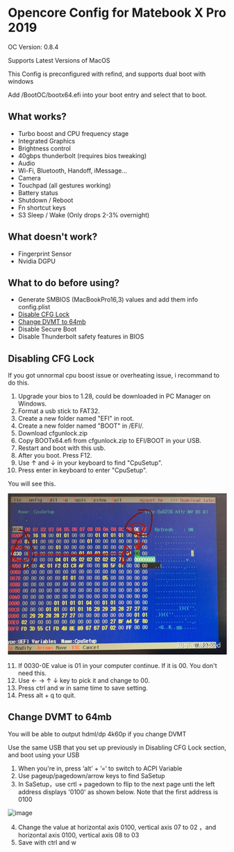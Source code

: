 # Opencore Config for Matebook X Pro 2019
OC Version: 0.8.4

Supports Latest Versions of MacOS

This Config is preconfigured with refind, and supports dual boot with windows

Add /BootOC/bootx64.efi into your boot entry and select that to boot.

## What works?
- Turbo boost and CPU frequency stage
- Integrated Graphics
- Brightness control
- 40gbps thunderbolt (requires bios tweaking)
- Audio
- Wi-Fi, Bluetooth, Handoff, iMessage...
- Camera
- Touchpad (all gestures working)
- Battery status
- Shutdown / Reboot
- Fn shortcut keys
- S3 Sleep / Wake (Only drops 2-3% overnight)

## What doesn't work?
- Fingerprint Sensor
- Nvidia DGPU

## What to do before using?
- Generate SMBIOS (MacBookPro16,3) values and add them info config.plist
- [Disable CFG Lock](#disabling-cfg-lock)
- [Change DVMT to 64mb](#change-dvmt-to-64mb)
- Disable Secure Boot
- Disable Thunderbolt safety features in BIOS

## Disabling CFG Lock
If you got unnormal cpu boost issue or overheating issue, i recommand to do this.

1. Upgrade your bios to 1.28, could be downloaded in PC Manager on Windows.
2. Format a usb stick to FAT32.
3. Create a new folder named "EFI" in root.
4. Create a new folder named "BOOT" in /EFI/.
5. Download cfgunlock.zip
6. Copy BOOTx64.efi from cfgunlock.zip to EFI/BOOT in your USB.
7. Restart and boot with this usb.
8. After you boot. Press F12.
9. Use ↑ and ↓ in your keyboard to find "CpuSetup".
10. Press enter in keyboard to enter "CpuSetup".

You will see this.

![](https://github.com/yusufklncc/Huawei-Matebook-13-Hackintosh/blob/main/Images/CpuSetup.jpg)

11. If 0030-0E value is 01 in your computer continue. If it is 00. You don't need this.
12. Use ← → ↑ ↓ key to pick it and change to 00.
13. Press ctrl and w in same time to save setting.
14. Press alt + q to quit.

## Change DVMT to 64mb
You will be able to output hdml/dp 4k60p if you change DVMT

Use the same USB that you set up previously in Disabling CFG Lock section, and boot using your USB

1. When you're in, press ‘alt’ + ’=‘ to switch to ACPI Variable
2. Use pageup/pagedown/arrow keys to find SaSetup
3. In SaSetup，use crtl + pagedown to flip to the next page unti the left address displays '0100' as shown below. Note that the first address is 0100

![image](https://user-images.githubusercontent.com/89210318/229143618-1ef03155-b11d-4b45-9c94-945b398b0ee4.png)

4. Change the value at horizontal axis 0100, vertical axis 07 to 02 ，and horizontal axis 0100, vertical axis 08 to 03
5. Save with ctrl and w
